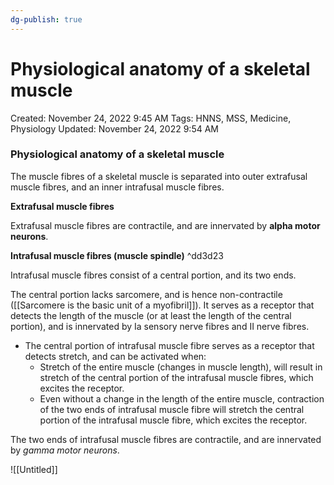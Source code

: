```yaml
---
dg-publish: true
---
```


# Physiological anatomy of a skeletal muscle

Created: November 24, 2022 9:45 AM
Tags: HNNS, MSS, Medicine, Physiology
Updated: November 24, 2022 9:54 AM

### Physiological anatomy of a skeletal muscle

The muscle fibres of a skeletal muscle is separated into outer extrafusal muscle fibres, and an inner intrafusal muscle fibres.

************************************************Extrafusal muscle fibres************************************************

Extrafusal muscle fibres are contractile, and are innervated by ******alpha motor neurons******.

**********************************************************************************Intrafusal muscle fibres (muscle spindle)********************************************************************************** ^dd3d23

Intrafusal muscle fibres consist of a central portion, and its two ends.

The central portion lacks sarcomere, and is hence non-contractile ([[Sarcomere is the basic unit of a myofibril]]). It serves as a receptor that detects the length of the muscle (or at least the length of the central portion), and is innervated by Ia sensory nerve fibres and II nerve fibres.

- The central portion of intrafusal muscle fibre serves as a receptor that detects stretch, and can be activated when:
    - Stretch of the entire muscle (changes in muscle length), will result in stretch of the central portion of the intrafusal muscle fibres, which excites the receptor.
    - Even without a change in the length of the entire muscle, contraction of the two ends of intrafusal muscle fibre will stretch the central portion of the intrafusal muscle fibre, which excites the receptor.

The two ends of intrafusal muscle fibres are contractile, and are innervated by *gamma motor neurons*.

![[Untitled]]